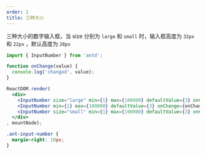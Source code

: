 ```yaml
---
order: 1
title: 三种大小
---
```


三种大小的数字输入框，当 size 分别为 `large` 和 `small` 时，输入框高度为 `32px` 和 `22px` ，默认高度为 `28px`

````jsx
import { InputNumber } from 'antd';

function onChange(value) {
  console.log('changed', value);
}

ReactDOM.render(
  <div>
    <InputNumber size="large" min={1} max={100000} defaultValue={3} onChange={onChange} />
    <InputNumber min={1} max={100000} defaultValue={3} onChange={onChange} />
    <InputNumber size="small" min={1} max={100000} defaultValue={3} onChange={onChange} />
  </div>
, mountNode);
````

````css
.ant-input-number {
  margin-right: 10px;
}
````
